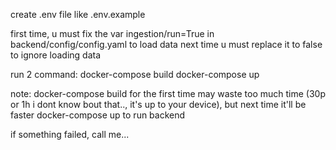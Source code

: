 create .env file like .env.example

first time, u must fix the var ingestion/run=True in backend/config/config.yaml to load data
next time u must replace it to false to ignore loading data

run 2 command:
docker-compose build
docker-compose up


note:
docker-compose build for the first time may waste too much time (30p or 1h i dont know bout that.., it's up to your device), but next time it'll be faster
docker-compose up to run backend


if something failed, call me...